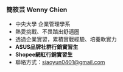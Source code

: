 ### 簡筱芸 Wenny Chien

* 中央大學 企業管理學系
* 熱愛挑戰、不畏踏出舒適圈
* 透過企業實習，累積實戰經驗、培養軟實力
* **ASUS品牌社群行銷實習生**
* __Shopee網紅行銷實習生__
* 聯絡方式：siaoyun0401@gmail.com
